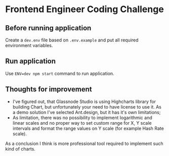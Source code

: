 # Frontend Engineer Coding Challenge

## Before running application

Create a `dev.env` file based on `.env.example` and put all required environment variables.

## Run application

Use `ENV=dev npm start` command to run application.

## Thoughts for improvement

* I've figured out, that Glassnode Studio is using Highcharts library for building Chart, but unfortunately your need to have license to use it. As a demo solution I've selected Ant.design, but it has it's own limitations;
* As limitation, there was no possibility to implement logarithmic and linear scales and no proper way to set custom range for X, Y scale intervals and format the range values on Y scale (for example Hash Rate scale).

As a conclusion I think is more professional tool required to implement such kind of charts.
